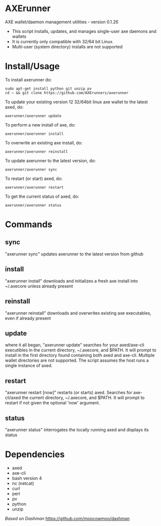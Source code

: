 # AXErunner

AXE wallet/daemon management utilities - version 0.1.26

* This script installs, updates, and manages single-user axe daemons and wallets
* It is currently only compatible with 32/64 bit Linux.
* Multi-user (system directory) installs are not supported

# Install/Usage

To install axerunner do:

    sudo apt-get install python git unzip pv
    cd ~ && git clone https://github.com/AXErunners/axerunner

To update your existing version 12 32/64bit linux axe wallet to the latest
axed, do:

    axerunner/axerunner update

To perform a new install of axe, do:

    axerunner/axerunner install

To overwrite an existing axe install, do:

    axerunner/axerunner reinstall

To update axerunner to the latest version, do:

    axerunner/axerunner sync

To restart (or start) axed, do:

    axerunner/axerunner restart

To get the current status of axed, do:

    axerunner/axerunner status


# Commands

## sync

"axerunner sync" updates axerunner to the latest version from github

## install

"axerunner install" downloads and initializes a fresh axe install into ~/.axecore
unless already present

## reinstall

"axerunner reinstall" downloads and overwrites existing axe executables, even if
already present

## update

where it all began, "axerunner update" searches for your axed/axe-cli
executibles in the current directory, ~/.axecore, and $PATH.  It will prompt
to install in the first directory found containing both axed and axe-cli.
Multiple wallet directories are not supported. The script assumes the host runs
a single instance of axed.

## restart

"axerunner restart [now]" restarts (or starts) axed. Searches for axe-cli/axed
the current directory, ~/.axecore, and $PATH. It will prompt to restart if not
given the optional 'now' argument.

## status

"axerunner status" interrogates the locally running axed and displays its status

# Dependencies

* axed
* axe-cli
* bash version 4
* nc (netcat)
* curl
* perl
* pv
* python
* unzip

_Based on Dashman_ https://github.com/moocowmoo/dashman
